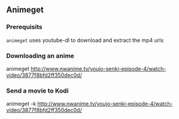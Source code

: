 ## Animeget

### Prerequisits

`animeget` uses youtube-dl to download and extract the mp4 urls

### Downloading an anime

  animeget http://www.nwanime.tv/youjo-senki-episode-4/watch-video/3877f8bfd2ff350dec0d/

### Send a movie to Kodi

  animeget -k http://www.nwanime.tv/youjo-senki-episode-4/watch-video/3877f8bfd2ff350dec0d/
